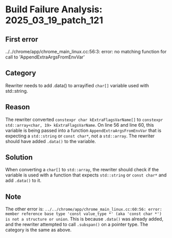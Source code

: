 # Build Failure Analysis: 2025_03_19_patch_121

## First error

../../chrome/app/chrome_main_linux.cc:56:3: error: no matching function for call to 'AppendExtraArgsFromEnvVar'

## Category
Rewriter needs to add .data() to arrayified `char[]` variable used with std::string.

## Reason
The rewriter converted `constexpr char kExtraFlagsVarName[]` to `constexpr std::array<char, 19> kExtraFlagsVarName`.  On line 56 and line 60, this variable is being passed into a function `AppendExtraArgsFromEnvVar` that is expecting a `std::string` or `const char*`, not a `std::array`. The rewriter should have added `.data()` to the variable.

## Solution
When converting a `char[]` to `std::array`, the rewriter should check if the variable is used with a function that expects `std::string` or `const char*` and add `.data()` to it.

## Note
The other error is: `../../chrome/app/chrome_main_linux.cc:60:56: error: member reference base type 'const value_type *' (aka 'const char *') is not a structure or union`.  This is because `.data()` was already added, and the rewriter attempted to call `.subspan()` on a pointer type. The category is the same as above.